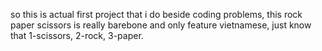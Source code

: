 so this is actual first project that i do beside coding problems, this rock paper scissors is really barebone and only feature vietnamese, just know that 1-scissors, 2-rock, 3-paper. 

